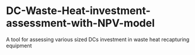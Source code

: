 # DC-Waste-Heat-investment-assessment-with-NPV-model
A tool for assessing various sized DCs investment in waste heat recapturing equipment 
